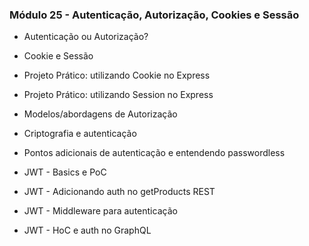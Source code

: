 ### Módulo 25 - Autenticação, Autorização, Cookies e Sessão

- Autenticação ou Autorização?

- Cookie e Sessão

- Projeto Prático: utilizando Cookie no Express

- Projeto Prático: utilizando Session no Express

- Modelos/abordagens de Autorização

- Criptografia e autenticação

- Pontos adicionais de autenticação e entendendo passwordless

- JWT - Basics e PoC

- JWT - Adicionando auth no getProducts REST

- JWT - Middleware para autenticação

- JWT - HoC e auth no GraphQL